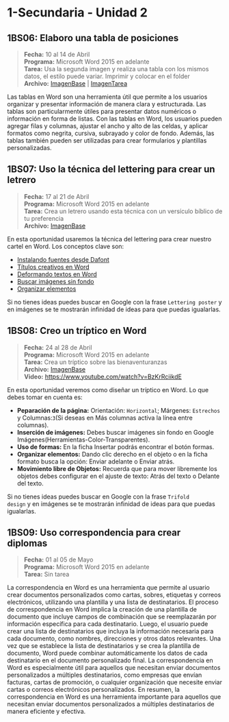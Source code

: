 # 1-Secundaria - Unidad 2

## 1BS06: Elaboro una tabla de posiciones

> **Fecha:** 10 al 14 de Abril<br> **Programa:** Microsoft Word 2015 en adelante<br> **Tarea:** Usa la segunda imagen y realiza una tabla con los mismos datos, el estilo puede variar. Imprimir y colocar en el folder<br> **Archivo:** [ImagenBase](https://criteriosdigital.com/wp-content/uploads/2022/11/I%CC%81ndice-Global-de-Innovacio%CC%81n-en-Sudame%CC%81rica-1333x1080.jpg ':include :type=code') | [ImagenTarea](https://e00-expansion.uecdn.es/assets/multimedia/imagenes/2016/04/14/14606466964360_546x0.jpg ':include :type=code')

Las tablas en Word son una herramienta útil que permite a los usuarios organizar y presentar información de manera clara y estructurada. Las tablas son particularmente útiles para presentar datos numéricos o información en forma de listas. Con las tablas en Word, los usuarios pueden agregar filas y columnas, ajustar el ancho y alto de las celdas, y aplicar formatos como negrita, cursiva, subrayado y color de fondo. Además, las tablas también pueden ser utilizadas para crear formularios y plantillas personalizadas.


## 1BS07: Uso la técnica del lettering para crear un letrero

> **Fecha:** 17 al 21 de Abril<br> **Programa:** Microsoft Word 2015 en adelante<br> **Tarea:** Crea un letrero usando esta técnica con un versículo bíblico de tu preferencia<br> **Archivo:** [ImagenBase](https://github.com/israelcueva/colegio-docs/blob/e72306b6fa630ffb739688d8e586c23dda4608f6/docs/1-secundaria/archivos/Unidad2/1SEC-1BS07-POSTER.pdf ':include :type=code')

En esta oportunidad usaremos la técnica del lettering para crear nuestro cartel en Word. Los conceptos clave son:

- [Instalando fuentes desde Dafont](https://www.youtube.com/watch?v=EU7tDnEs6NY)
- [Títulos creativos en Word](https://www.youtube.com/watch?v=4hpGx0p4vfw)
- [Deformando textos en Word](https://www.youtube.com/watch?v=_yR81gFWKy0)
- [Buscar imágenes sin fondo](https://www.youtube.com/shorts/Fbq4x_cEOGg)
- [Organizar elementos](https://www.youtube.com/watch?v=TrEl82YgztU)

Si no tienes ideas puedes buscar en Google con la frase <code>Lettering poster</code> y en imágenes se te mostrarán infinidad de ideas para que puedas igualarlas.




## 1BS08: Creo un tríptico en Word

> **Fecha:** 24 al 28 de Abril<br> **Programa:** Microsoft Word 2015 en adelante<br> **Tarea:** Crea un tríptico sobre las bienaventuranzas<br> **Archivo:** [ImagenBase](https://i.pinimg.com/736x/e2/81/24/e281244460aaab9ebfa5b52fbde2642a--creative-brochure-brochure-design.jpg ':include :type=code')<br> **Video:** https://www.youtube.com/watch?v=BzKrRciikdE

En esta oportunidad veremos como diseñar un tríptico en Word. Lo que debes tomar en cuenta es:

- **Peparación de la página:** Orientación: <code>Horizontal</code>; Márgenes: <code>Estrechos</code> y Columnas:<code>3</code>(Si deseas en Más columnas activa la línea entre columnas).
- **Inserción de imágenes:** Debes buscar imágenes sin fondo en Google Imágenes(Herramientas-Color-Transparentes).
- **Uso de formas:** En la ficha Insertar podrás encontrar el botón formas.
- **Organizar elementos:** Dando clic derecho en el objeto o en la ficha formato busca la opción: Enviar adelante o Enviar atrás.
- **Movimiento libre de Objetos:** Recuerda que para mover libremente los objetos debes configurar en el ajuste de texto: Atrás del texto o Delante del texto.

Si no tienes ideas puedes buscar en Google con la frase <code>Trifold design</code> y en imágenes se te mostrarán infinidad de ideas para que puedas igualarlas.


<div class="currentTheme">

## 1BS09: Uso correspondencia para crear diplomas
> **Fecha:** 01 al 05 de Mayo<br> **Programa:** Microsoft Word 2015 en adelante<br> **Tarea:** Sin tarea<br>

La correspondencia en Word es una herramienta que permite al usuario crear documentos personalizados como cartas, sobres, etiquetas y correos electrónicos, utilizando una plantilla y una lista de destinatarios. El proceso de correspondencia en Word implica la creación de una plantilla de documento que incluye campos de combinación que se reemplazarán por información específica para cada destinatario. Luego, el usuario puede crear una lista de destinatarios que incluya la información necesaria para cada documento, como nombres, direcciones y otros datos relevantes. Una vez que se establece la lista de destinatarios y se crea la plantilla de documento, Word puede combinar automáticamente los datos de cada destinatario en el documento personalizado final. La correspondencia en Word es especialmente útil para aquellos que necesitan enviar documentos personalizados a múltiples destinatarios, como empresas que envían facturas, cartas de promoción, o cualquier organización que necesite enviar cartas o correos electrónicos personalizados. En resumen, la correspondencia en Word es una herramienta importante para aquellos que necesitan enviar documentos personalizados a múltiples destinatarios de manera eficiente y efectiva.

</div>